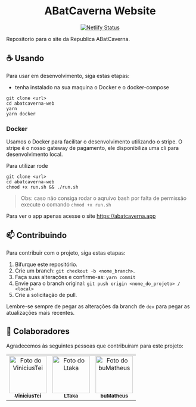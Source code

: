 <h1 align="center">ABatCaverna Website</h1>

<div align="center">
  
  [![Netlify Status](https://api.netlify.com/api/v1/badges/8a31f721-106f-4f21-9b5a-f4cda0060902/deploy-status)](https://app.netlify.com/sites/silly-albattani-9330a5/deploys)

</div>


Repositorio para o site da Republica ABatCaverna.

## ☕ Usando

Para usar em desenvolvimento, siga estas etapas:

- tenha instalado na sua maquina o Docker e o docker-compose

```
git clone <url>
cd abatcaverna-web
yarn 
yarn docker
```

### Docker

Usamos o Docker para facilitar o desenvolvimento utilizando o stripe. O stripe é o nosso
gateway de pagamento, ele disponibiliza uma cli para desenvolvimento local.

Para utilizar rode

```
git clone <url>
cd abatcaverna-web
chmod +x run.sh && ./run.sh
```

> Obs: caso não consiga rodar o aqruivo bash por falta de permissão execute o comando ```chmod +x run.sh```

Para ver o app apenas acesse o site https://abatcaverna.app

## 📫 Contribuindo

Para contribuir com o projeto, siga estas etapas:

1. Bifurque este repositório.
2. Crie um branch: `git checkout -b <nome_branch>`.
3. Faça suas alterações e confirme-as: `yarn commit`
4. Envie para o branch original: `git push origin <nome_do_projeto> / <local>`
5. Crie a solicitação de pull.

Lembre-se sempre de pegar as alterações da branch de `dev` para pegar as atualizações mais recentes.

## 🤝 Colaboradores

Agradecemos às seguintes pessoas que contribuíram para este projeto:

<table>
  <tr>
    <td align="center">
      <a href="#">
        <img src="https://github.com/ViniciusTei.png" width="100px;" alt="Foto do ViniciusTei"/><br>
        <sub>
          <b>ViniciusTei</b>
        </sub>
      </a>
    </td>
    <td align="center">
      <a href="#">
        <img src="https://github.com/LTaka.png" width="100px;" alt="Foto do Ltaka"/><br>
        <sub>
          <b>LTaka</b>
        </sub>
      </a>
    </td>
    <td align="center">
      <a href="#">
        <img src="https://github.com/buMatheus.png" width="100px;" alt="Foto do buMatheus"/><br>
        <sub>
          <b>buMatheus</b>
        </sub>
      </a>
    </td>
  </tr>
</table>

